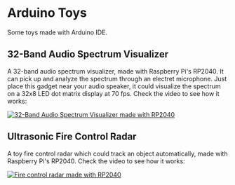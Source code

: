 # Arduino Toys
Some toys made with Arduino IDE.

## 32-Band Audio Spectrum Visualizer

A 32-band audio spectrum visualizer, made with Raspberry Pi's RP2040. It can pick up and analyze the spectrum through an electret microphone. Just place this gadget near your audio speaker, it could visualize the spectrum on a 32x8 LED dot matrix display at 70 fps. Check the video to see how it works:

[![32-Band Audio Spectrum Visualizer made with RP2040](https://img.youtube.com/vi/xeoi0uXBLIc/0.jpg)](https://www.youtube.com/watch?v=xeoi0uXBLIc)

## Ultrasonic Fire Control Radar

A toy fire control radar which could track an object automatically, made with Raspberry Pi's RP2040. Check the video to see how it works:

[![Fire control radar made with RP2040](https://img.youtube.com/vi/v5ylTw5suUg/0.jpg)](https://www.youtube.com/watch?v=v5ylTw5suUg)
